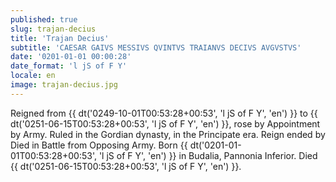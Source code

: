 ```yaml
---
published: true
slug: trajan-decius
title: 'Trajan Decius'
subtitle: 'CAESAR GAIVS MESSIVS QVINTVS TRAIANVS DECIVS AVGVSTVS'
date: '0201-01-01 00:00:28'
date_format: 'l jS of F Y'
locale: en
image: trajan-decius.jpg
---
```


Reigned from {{ dt('0249-10-01T00:53:28+00:53', 'l jS of F Y', 'en') }} to {{ dt('0251-06-15T00:53:28+00:53', 'l jS of F Y', 'en') }}, rose by Appointment by Army. Ruled in the Gordian dynasty, in the Principate era. Reign ended by Died in Battle from Opposing Army. Born {{ dt('0201-01-01T00:53:28+00:53', 'l jS of F Y', 'en') }} in Budalia, Pannonia Inferior. Died {{ dt('0251-06-15T00:53:28+00:53', 'l jS of F Y', 'en') }}.
